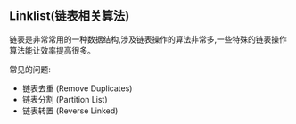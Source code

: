 ## Linklist(链表相关算法)

链表是非常常用的一种数据结构,涉及链表操作的算法非常多,一些特殊的链表操作算法能让效率提高很多。

常见的问题:

* 链表去重 (Remove Duplicates)
* 链表分割 (Partition List)
* 链表转置 (Reverse Linked)